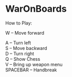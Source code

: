 # WarOnBoards</br>
How to Play:</br>

<p>W – Move forward</p>
A – Turn left</br>
S – Move backward</br>
D – Turn right</br>
Q – Show Chess</br>
V – Bring up weapon menu</br>
SPACEBAR – Handbreak</br>

